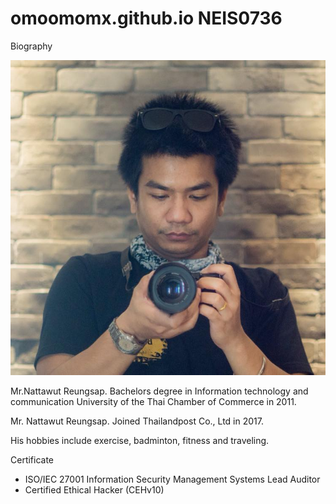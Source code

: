 # omoomomx.github.io NEIS0736

Biography

![](pic.jpg "Mr.Nattawut Reungsap")

Mr.Nattawut Reungsap. Bachelors degree in Information technology and communication University of the Thai Chamber of Commerce in 2011.

Mr. Nattawut Reungsap. Joined Thailandpost Co., Ltd in 2017.

His hobbies include exercise, badminton, fitness and traveling.

Certificate
* ISO/IEC 27001 Information Security Management Systems Lead Auditor
* Certified Ethical Hacker (CEHv10)